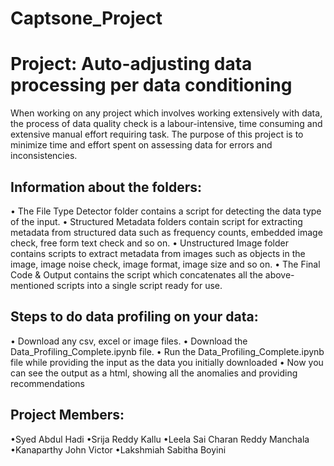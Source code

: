 # Captsone_Project
# Project: Auto-adjusting data processing per data conditioning
When working on any project which involves working extensively with data, the process of data quality check is a labour-intensive, time consuming and extensive manual effort requiring task. The purpose of this project is to minimize time and effort spent on assessing data for errors and inconsistencies.

## Information about the folders:
•	The File Type Detector folder contains a script for detecting the data type of the input.
•	Structured Metadata folders contain script for extracting metadata from structured data such as frequency counts, embedded image check, free form text check and so on.
•	Unstructured Image folder contains scripts to extract metadata from images such as objects in the image, image noise check, image format, image size and so on.
•	The Final Code & Output contains the script which concatenates all the above-mentioned scripts into a single script ready for use.

## Steps to do data profiling on your data:
•	Download any csv, excel or image files.
•	Download the Data_Profiling_Complete.ipynb file.
•	Run the Data_Profiling_Complete.ipynb file while providing the input as the data you initially downloaded
•	Now you can see the output as a html, showing all the anomalies and providing recommendations

## Project Members:

•Syed Abdul Hadi
•Srija Reddy Kallu
•Leela Sai Charan Reddy Manchala
•Kanaparthy John Victor
•Lakshmiah Sabitha Boyini
